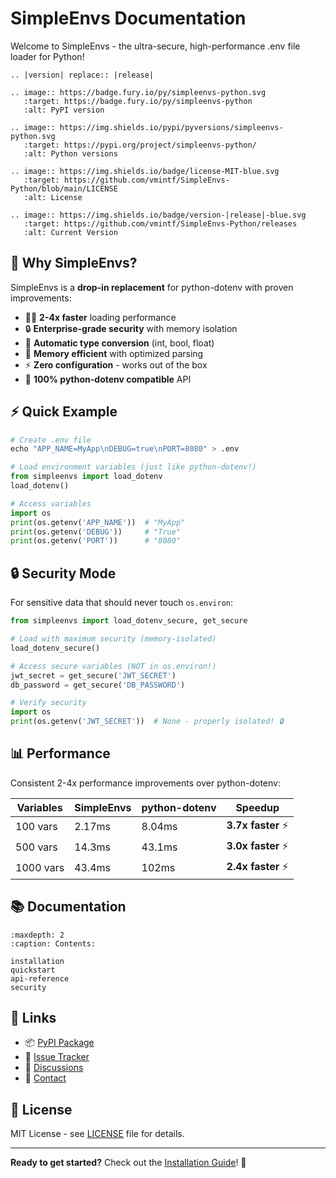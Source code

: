 # SimpleEnvs Documentation

Welcome to SimpleEnvs - the ultra-secure, high-performance .env file loader for Python!

```{eval-rst}
.. |version| replace:: |release|

.. image:: https://badge.fury.io/py/simpleenvs-python.svg
   :target: https://badge.fury.io/py/simpleenvs-python
   :alt: PyPI version

.. image:: https://img.shields.io/pypi/pyversions/simpleenvs-python.svg
   :target: https://pypi.org/project/simpleenvs-python/
   :alt: Python versions

.. image:: https://img.shields.io/badge/license-MIT-blue.svg
   :target: https://github.com/vmintf/SimpleEnvs-Python/blob/main/LICENSE
   :alt: License

.. image:: https://img.shields.io/badge/version-|release|-blue.svg
   :target: https://github.com/vmintf/SimpleEnvs-Python/releases
   :alt: Current Version
```

## 🚀 Why SimpleEnvs?

SimpleEnvs is a **drop-in replacement** for python-dotenv with proven improvements:

- 🏃‍♂️ **2-4x faster** loading performance
- 🔒 **Enterprise-grade security** with memory isolation  
- 🎯 **Automatic type conversion** (int, bool, float)
- 💾 **Memory efficient** with optimized parsing
- ⚡ **Zero configuration** - works out of the box
- 🔄 **100% python-dotenv compatible** API

## ⚡ Quick Example

```python
# Create .env file
echo "APP_NAME=MyApp\nDEBUG=true\nPORT=8080" > .env

# Load environment variables (just like python-dotenv!)
from simpleenvs import load_dotenv
load_dotenv()

# Access variables
import os
print(os.getenv('APP_NAME'))  # "MyApp"
print(os.getenv('DEBUG'))     # "True"
print(os.getenv('PORT'))      # "8080"
```

## 🔒 Security Mode

For sensitive data that should never touch `os.environ`:

```python
from simpleenvs import load_dotenv_secure, get_secure

# Load with maximum security (memory-isolated)
load_dotenv_secure()

# Access secure variables (NOT in os.environ!)
jwt_secret = get_secure('JWT_SECRET')
db_password = get_secure('DB_PASSWORD')

# Verify security
import os
print(os.getenv('JWT_SECRET'))  # None - properly isolated! 🔒
```

## 📊 Performance

Consistent 2-4x performance improvements over python-dotenv:

| Variables | SimpleEnvs | python-dotenv | **Speedup** |
|-----------|------------|---------------|-------------|
| 100 vars  | 2.17ms     | 8.04ms        | **3.7x faster** ⚡ |
| 500 vars  | 14.3ms     | 43.1ms        | **3.0x faster** ⚡ |
| 1000 vars | 43.4ms     | 102ms         | **2.4x faster** ⚡ |

## 📚 Documentation

```{toctree}
:maxdepth: 2
:caption: Contents:

installation
quickstart
api-reference
security
```

## 🔗 Links

- 📦 [PyPI Package](https://pypi.org/project/simpleenvs-python/)
- 🐛 [Issue Tracker](https://github.com/vmintf/SimpleEnvs-Python/issues)
- 💬 [Discussions](https://github.com/vmintf/SimpleEnvs-Python/discussions)
- 📧 [Contact](mailto:vmintf@gmail.com)

## 📄 License

MIT License - see [LICENSE](https://github.com/vmintf/SimpleEnvs-Python/blob/main/LICENSE) file for details.

---

**Ready to get started?** Check out the [Installation Guide](installation.md)! 🎉